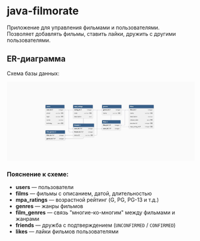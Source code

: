 # java-filmorate

Приложение для управления фильмами и пользователями.  
Позволяет добавлять фильмы, ставить лайки, дружить с другими пользователями.

## ER-диаграмма

Схема базы данных:

![ER-диagram](er-diagram.jpg)

### Пояснение к схеме:
- **users** — пользователи
- **films** — фильмы с описанием, датой, длительностью
- **mpa_ratings** — возрастной рейтинг (G, PG, PG-13 и т.д.)
- **genres** — жанры фильмов
- **film_genres** — связь "многие-ко-многим" между фильмами и жанрами
- **friends** — дружба с подтверждением (`UNCONFIRMED` / `CONFIRMED`)
- **likes** — лайки фильмов пользователями

